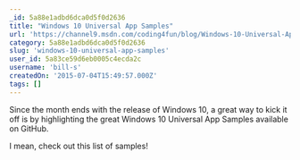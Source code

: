 ```yaml
---
_id: 5a88e1adbd6dca0d5f0d2636
title: "Windows 10 Universal App Samples"
url: 'https://channel9.msdn.com/coding4fun/blog/Windows-10-Universal-App-Samples'
category: 5a88e1adbd6dca0d5f0d2636
slug: 'windows-10-universal-app-samples'
user_id: 5a83ce59d6eb0005c4ecda2c
username: 'bill-s'
createdOn: '2015-07-04T15:49:57.000Z'
tags: []
---
```


Since the month ends with the release of Windows 10, a great way to kick it off is by highlighting the great Windows 10 Universal App Samples available on GitHub.

I mean, check out this list of samples!
